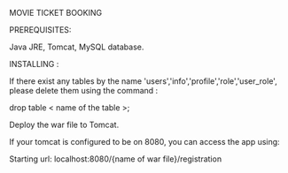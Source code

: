  MOVIE TICKET BOOKING 


PREREQUISITES:

Java JRE, Tomcat, MySQL database.

INSTALLING :

If there exist any tables by the name 'users','info','profile','role','user_role', please delete them using the command :

drop table < name of the table >;

Deploy the war file to Tomcat.

If your tomcat is configured to be on 8080, you can access the app using:

Starting url:
	localhost:8080/{name of war file}/registration
